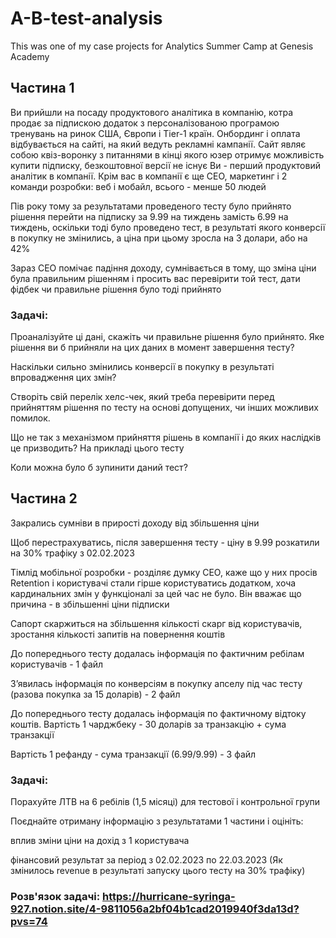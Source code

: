 # A-B-test-analysis
This was one of my case projects for Analytics Summer Camp at Genesis Academy

## Частина 1
Ви прийшли на посаду продуктового аналітика в компанію, котра продає за підпискою додаток з персоналізованою програмою тренувань на ринок США, Європи і Tier-1 країн. Онбординг і оплата відбувається на сайті, на який ведуть рекламні кампанії. Сайт являє собою квіз-воронку з питаннями в кінці якого юзер отримує можливість купити підписку, безкоштовної версії не існує
Ви - перший продуктовий аналітик в компанії. Крім вас в компанії є ще СЕО, маркетинг і 2 команди розробки: веб і мобайл, всього - менше 50 людей

Пів року тому за результатами проведеного тесту було прийнято рішення перейти на підписку за 9.99 на тиждень замість 6.99 на тиждень, оскільки тоді було проведено тест, в результаті якого конверсії в покупку не змінились, а ціна при цьому зросла на 3 долари, або на 42% 

Зараз СЕО помічає падіння доходу, сумнівається в тому, що зміна ціни була правильним рішенням і просить вас перевірити той тест, дати фідбек чи правильне рішення було тоді прийнято

### Задачі:
Проаналізуйте ці дані, скажіть чи правильне рішення було прийнято. Яке рішення ви б прийняли на цих даних в момент завершення тесту? 

Наскільки сильно змінились конверсії в покупку в результаті впровадження цих змін?

Створіть свій перелік хелс-чек, який треба перевірити перед прийняттям рішення по тесту на основі допущених, чи інших можливих помилок.

Що не так з механізмом прийняття рішень в компанії і до яких наслідків це призводить? На прикладі цього тесту

Коли можна було б зупинити даний тест?

## Частина 2
Закрались сумніви в прирості доходу від збільшення ціни

Щоб перестрахуватись, після завершення тесту - ціну в 9.99 розкатили на 30% трафіку з 02.02.2023

Тімлід мобільної розробки - розділяє думку СЕО, каже що у них просів Retention і користувачі стали гірше користуватись додатком, хоча кардинальних змін у функціоналі за цей час не було. Він вважає що причина - в збільшенні ціни підписки

Сапорт скаржиться на збільшення кількості скарг від користувачів, зростання кількості запитів на повернення коштів

До попереднього тесту додалась інформація по фактичним ребілам користувачів - 1 файл

Зʼявилась інформація по конверсіям в покупку апселу під час тесту (разова покупка за 15 доларів) - 2 файл

До попереднього тесту додалась інформація по фактичному відтоку коштів. Вартість 1 чарджбеку - 30 доларів за транзакцію + сума транзакції

Вартість 1 рефанду - сума транзакції (6.99/9.99) - 3 файл

### Задачі:
Порахуйте ЛТВ на 6 ребілів (1,5 місяці) для тестової і контрольної групи

Поєднайте отриману інформацію з результатами 1 частини і оцініть:

вплив зміни ціни на дохід з 1 користувача

фінансовий результат за період з 02.02.2023 по 22.03.2023 (Як змінилось revenue в результаті запуску цього тесту на 30% трафіку) 

### Розв'язок задачі: https://hurricane-syringa-927.notion.site/4-9811056a2bf04b1cad2019940f3da13d?pvs=74
